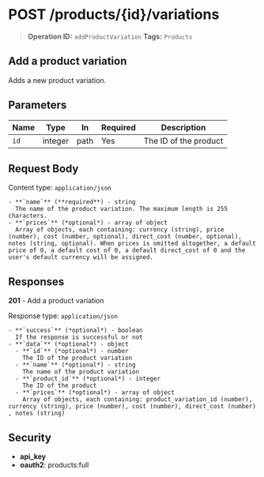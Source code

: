 # POST /products/{id}/variations

> **Operation ID:** `addProductVariation`
> **Tags:** `Products`

## Add a product variation

Adds a new product variation.

## Parameters

| Name | Type | In | Required | Description |
|------|------|-------|----------|-------------|
| `id` | integer | path | Yes | The ID of the product |

## Request Body

Content type: `application/json`

```
- **`name`** (**required**) - string
  The name of the product variation. The maximum length is 255 characters.
- **`prices`** (*optional*) - array of object
  Array of objects, each containing: currency (string), price (number), cost (number, optional), direct_cost (number, optional), notes (string, optional). When prices is omitted altogether, a default price of 0, a default cost of 0, a default direct_cost of 0 and the user's default currency will be assigned.
```

## Responses

**201** - Add a product variation

Response type: `application/json`

```
- **`success`** (*optional*) - boolean
  If the response is successful or not
- **`data`** (*optional*) - object
  - **`id`** (*optional*) - number
    The ID of the product variation
  - **`name`** (*optional*) - string
    The name of the product variation
  - **`product_id`** (*optional*) - integer
    The ID of the product
  - **`prices`** (*optional*) - array of object
    Array of objects, each containing: product_variation_id (number), currency (string), price (number), cost (number), direct_cost (number) , notes (string)
```


## Security

- **api_key**
- **oauth2**: products:full